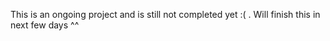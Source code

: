This is an ongoing project and is still not completed yet :( .
Will finish this in next few days ^^
